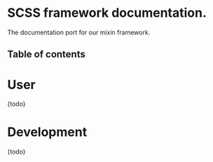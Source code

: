 # SCSS framework documentation. 

The documentation port for our mixin framework.

## Table of contents

# User 

{todo}

# Development

{todo}